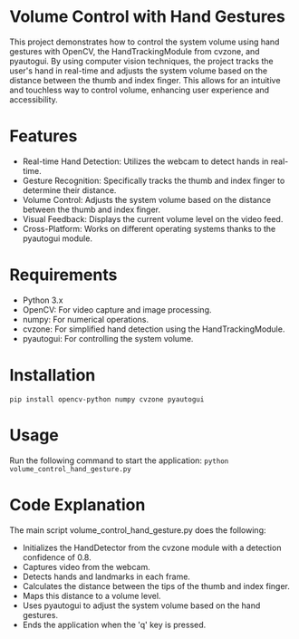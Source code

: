 # Volume Control with Hand Gestures
This project demonstrates how to control the system volume using hand gestures with OpenCV, the HandTrackingModule from cvzone, and pyautogui. By using computer vision techniques, the project tracks the user's hand in real-time and adjusts the system volume based on the distance between the thumb and index finger. This allows for an intuitive and touchless way to control volume, enhancing user experience and accessibility.


# Features
+ Real-time Hand Detection: Utilizes the webcam to detect hands in real-time.
+ Gesture Recognition: Specifically tracks the thumb and index finger to determine their distance.
+ Volume Control: Adjusts the system volume based on the distance between the thumb and index finger.
+ Visual Feedback: Displays the current volume level on the video feed.
+ Cross-Platform: Works on different operating systems thanks to the pyautogui module.


# Requirements
+ Python 3.x
+ OpenCV: For video capture and image processing.
+ numpy: For numerical operations.
+ cvzone: For simplified hand detection using the HandTrackingModule.
+ pyautogui: For controlling the system volume.



# Installation
```pip install opencv-python numpy cvzone pyautogui```



# Usage
Run the following command to start the application:
```python volume_control_hand_gesture.py```



# Code Explanation
The main script volume_control_hand_gesture.py does the following:

+ Initializes the HandDetector from the cvzone module with a detection confidence of 0.8.
+ Captures video from the webcam.
+ Detects hands and landmarks in each frame.
+ Calculates the distance between the tips of the thumb and index finger.
+ Maps this distance to a volume level.
+ Uses pyautogui to adjust the system volume based on the hand gestures.
+ Ends the application when the 'q' key is pressed.
